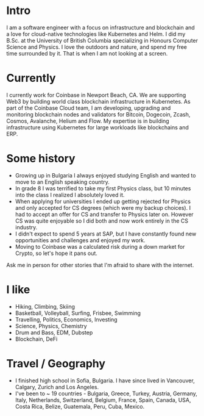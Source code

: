 # Intro

I am a software engineer with a focus on infrastructure and blockchain and a love for cloud-native technologies like Kubernetes and Helm. I did my B.Sc. at the University of British Columbia specializing in Honours Computer Science and Physics. I love the outdoors and nature, and spend my free time surrounded by it. That is when I am not looking at a screen.

# Currently

I currently work for Coinbase in Newport Beach, CA. We are supporting Web3 by building world class blockchain infrastructure in Kubernetes. As part of the Coinbase Cloud team, I am developing, upgrading and monitoring blockchain nodes and validators for Bitcoin, Dogecoin, Zcash, Cosmos, Avalanche, Helium and Flow. My expertise is in building infrastructure using Kubernetes for large workloads like blockchains and ERP.

# Some history

- Growing up in Bulgaria I always enjoyed studying English and wanted to move to an English speaking country.
- In grade 8 I was terrified to take my first Physics class, but 10 minutes into the class I realized I absolutely loved it.
- When applying for universities I ended up getting rejected for Physics and only accepted for CS degrees (which were my backup choices). I had to accept an offer for CS and transfer to Physics later on. However CS was quite enjoyable so I did both and now work entirely in the CS industry.
- I didn't expect to spend 5 years at SAP, but I have constantly found new opportunities and challenges and enjoyed my work.
- Moving to Coinbase was a calculated risk during a down market for Crypto, so let's hope it pans out.

Ask me in person for other stories that I'm afraid to share with the internet.

# I like
- Hiking, Climbing, Skiing
- Basketball, Volleyball, Surfing, Frisbee, Swimming
- Travelling, Politics, Economics, Investing
- Science, Physics, Chemistry
- Drum and Bass, EDM, Dubstep
- Blockchain, DeFi

# Travel / Geography

- I finished high school in Sofia, Bulgaria. I have since lived in Vancouver, Calgary, Zurich and Los Angeles.
- I've been to ~ 19 countries - Bulgaria, Greece, Turkey, Austria, Germany, Italy, Netherlands, Switzerland, Belgium, France, Spain, Canada, USA, Costa Rica, Belize, Guatemala, Peru, Cuba, Mexico.
